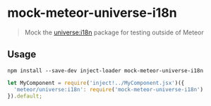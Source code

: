 # mock-meteor-universe-i18n
> Mock the [universe:i18n](https://github.com/vazco/meteor-universe-i18n) package for testing outside of Meteor

## Usage

`npm install --save-dev inject-loader mock-meteor-universe-i18n`

```js
let MyComponent = require('inject!../MyComponent.jsx')({
  'meteor/universe:i18n': require('mock-meteor-universe-i18n')
}).default;
```
